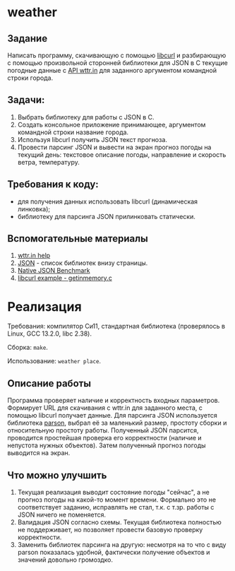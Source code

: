 # weather

## Задание
Написать программу, скачивающую с помощью [libcurl](https://curl.se/libcurl) и разбирающую с помощью
произвольной сторонней библиотеки для JSON в C текущие погодные данные с [API wttr.in](https://wttr.in/Moscow?format=j1)
для заданного аргументом командной строки города.

## Задачи:
1. Выбрать библиотеку для работы с JSON в C.
2. Создать консольное приложение принимающее, аргументом командной строки название города.
3. Используя libcurl получить JSON текст прогноза.
4. Провести парсинг JSON и вывести на экран прогноз погоды на текущий день: текстовое описание погоды,
направление и скорость ветра, температуру.

## Требования к коду:
* для получения данных использовать libcurl (динамическая линковка);
* библиотеку для парсинга JSON прилинковать статически.

## Вспомогательные материалы
1. [wttr.in help](https://wttr.in/:help)
2. [JSON](https://www.json.org/json-en.html) - список библиотек внизу страницы.
3. [Native JSON Benchmark](https://www.json.org/json-en.html)
4. [libcurl example - getinmemory.c](https://www.json.org/json-en.html)


# Реализация

Требования: компилятор Си11, стандартная библиотека (проверялось в Linux, GCC 13.2.0, libc 2.38).

Сборка: `make`.

Использование: `weather place`.

## Описание работы
Программа проверяет наличие и корректность входных параметров. Формирует URL для скачивания с
wttr.in для заданного места, с помощью libcurl получает данные.
Для парсинга JSON используется библиотека [parson](https://github.com/kgabis/parson), выбрал её
за маленький размер, простоту сборки и относительную простоту работы.
Полученный JSON парсится, проводится простейшая проверка его корректности (наличие и непустота нужных объектов).
Затем полученный прогноз погоды выводится на экран.

## Что можно улучшить
1. Текущая реализация выводит состояние погоды "сейчас", а не прогноз погоды на какой-то момент времени.
Формально это не соответствует заданию, исправлять не стал, т.к. с т.зр. работы с JSON ничего не поменяется.
2. Валидация JSON согласно схемы. Текущая библиотека полностью не поддерживает, но позволяет провести
базовую проверку корректности.
3. Заменить библиотек парсинга на другую: несмотря на то что с виду parson показалась удобной,
фактически получение объектов и значений довольно громоздко.
